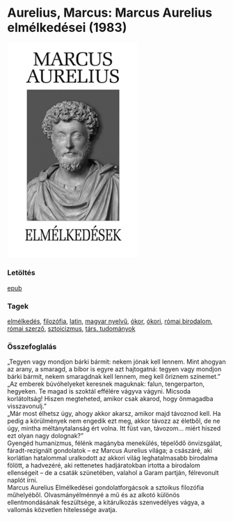 # <a name="id_856">Aurelius, Marcus: Marcus Aurelius elmélkedései (1983)</a>
<img src="https://github.com/BercziSandor/calibre_lib/raw/main/libs/main/Aurelius%2C%20Marcus/Marcus%20Aurelius%20elmelkedesei%20%28856%29/cover.jpg" alt="cover" width="300"/>

### Letöltés
[epub](https://github.com/BercziSandor/calibre_lib/raw/main/libs/main/Aurelius%2C%20Marcus/Marcus%20Aurelius%20elmelkedesei%20%28856%29/Marcus%20Aurelius%20elmelkedesei%20-%20Aurelius%2C%20Marcus.epub)

### Tagek
[elmélkedés](https://github.com/berczisandor/calibre_lib/blob/main/libs/main/tags/elm%c3%a9lked%c3%a9s.md), [filozófia](https://github.com/berczisandor/calibre_lib/blob/main/libs/main/tags/filoz%c3%b3fia.md), [latin](https://github.com/berczisandor/calibre_lib/blob/main/libs/main/tags/latin.md), [magyar nyelvű](https://github.com/berczisandor/calibre_lib/blob/main/libs/main/tags/magyar%20nyelv%c5%b1.md), [ókor](https://github.com/berczisandor/calibre_lib/blob/main/libs/main/tags/%c3%b3kor.md), [ókori](https://github.com/berczisandor/calibre_lib/blob/main/libs/main/tags/%c3%b3kori.md), [római birodalom](https://github.com/berczisandor/calibre_lib/blob/main/libs/main/tags/r%c3%b3mai%20birodalom.md), [római szerző](https://github.com/berczisandor/calibre_lib/blob/main/libs/main/tags/r%c3%b3mai%20szerz%c5%91.md), [sztoicizmus](https://github.com/berczisandor/calibre_lib/blob/main/libs/main/tags/sztoicizmus.md), [társ. tudományok](https://github.com/berczisandor/calibre_lib/blob/main/libs/main/tags/t%c3%a1rs.%20tudom%c3%a1nyok.md)

### Összefoglalás
<div>
<p>„Tegyen ​vagy mondjon bárki bármit: nekem jónak kell lennem. Mint ahogyan az arany, a smaragd, a bíbor is egyre azt hajtogatná: tegyen vagy mondjon bárki bármit, nekem smaragdnak kell lennem, meg kell őriznem színemet.”<br>„Az emberek búvóhelyeket keresnek maguknak: falun, tengerparton, hegyeken. Te magad is szoktál effélére vágyva vágyni. Micsoda korlátoltság! Hiszen megteheted, amikor csak akarod, hogy önmagadba visszavonulj.”<br>„Már most élhetsz úgy, ahogy akkor akarsz, amikor majd távoznod kell. Ha pedig a körülmények nem engedik ezt meg, akkor távozz az életből, de ne úgy, mintha méltánytalanság ért volna. Itt füst van, távozom… miért hiszed ezt olyan nagy dolognak?”<br>Gyengéd humanizmus, félénk magányba menekülés, tépelődő önvizsgálat, fáradt-rezignált gondolatok – ez Marcus Aurelius világa; a császáré, aki korlátlan hatalommal uralkodott az akkori világ leghatalmasabb birodalma fölött, a hadvezéré, aki rettenetes hadjáratokban irtotta a birodalom ellenségeit – de a csaták szünetében, valahol a Garam partján, félrevonult naplót írni.<br>Marcus Aurelius Elmélkedései gondolatforgácsok a sztoikus filozófia műhelyéből. Olvasmányélménnyé a mű és az alkotó különös ellentmondásának feszültsége, a kitárulkozás szenvedélyes vágya, a vallomás közvetlen hitelessége avatja.</p></div>


